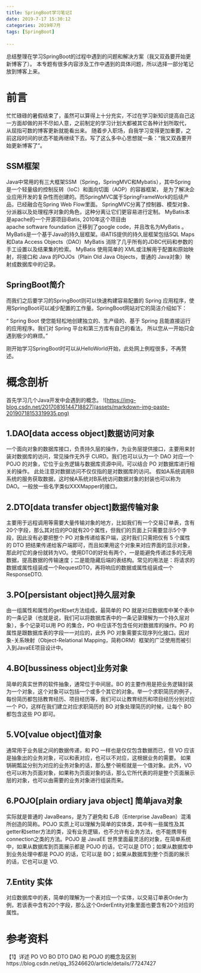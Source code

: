 ```yaml
---
title: SpringBoot学习笔记I
date: 2019-7-17 15:30:12
categories: 2019年7月
tags: [SpringBoot]

---
```


总结整理在学习SpringBoot的过程中遇到的问题和解决方案（我又双叒要开始更新博客了）。
本专题有很多内容涉及工作中遇到的具体问题，所以选择一部分笔记放到博客上来。

<!-- more -->


# 前言
忙忙碌碌的暑假结束了，虽然可以算得上十分充实，不过在学习新知识提高自己这一方面却做的并不尽如人意，之前制定的学习计划大都被其它各种计划所取代，
从屈指可数的博客更新就能看出来。
随着步入职场，自我学习变得更加重要，之前这段时间的状态不能再继续下去。写了这么多中心思想就一条：“我又双叒要开始更新博客了”。


## SSM框架

Java中常用的有三大框架SSM（Spring，SpringMVC和Mybatis），其中Spring是一个轻量级的控制反转（IoC）和面向切面（AOP）的容器框架，
是为了解决企业应用开发的复杂性而创建的。而SpringMVC属于SpringFrameWork的后续产品，已经融合在Spring Web Flow里面。
SpringMVC分离了控制器、模型对象、分派器以及处理程序对象的角色，这种分离让它们更容易进行定制。
MyBatis本是apache的一个开源项目iBatis, 2010年这个项目由apache software foundation 迁移到了google code，并且改名为MyBatis 。
MyBatis是一个基于Java的持久层框架。iBATIS提供的持久层框架包括SQL Maps和Data Access Objects（DAO）MyBatis
消除了几乎所有的JDBC代码和参数的手工设置以及结果集的检索。
MyBatis 使用简单的 XML或注解用于配置和原始映射，将接口和 Java 的POJOs（Plain Old Java Objects，普通的 Java对象）映射成数据库中的记录。

## SpringBoot简介

而我们之后要学习的SpringBoot则可以快速构建容易配置的 Spring 应用程序，使用SpringBoot可以减少配置的工作量。SpringBoot网站对它的简洁介绍如下：

“ Spring Boot 使您能轻松地创建独立的、生产级的、基于 Spring 且能直接运行的应用程序。我们对 Spring 平台和第三方库有自己的看法，
所以您从一开始只会遇到极少的麻烦。”

刚开始学习SpringBoot时可以从HelloWorld开始，此处网上例程很多，不再赘述。

# 概念剖析
首先学习几个Java开发中会遇到的概念。
![https://img-blog.csdn.net/20170816144718827](assets/markdown-img-paste-20190718153319935.png)

## 1.DAO[data access object]数据访问对象
一个面向对象的数据库接口，负责持久层的操作，为业务层提供接口，主要用来封装对数据库的访问，常见操作无外乎 CURD。我们也可以认为一个 DAO 对应一个 POJO 的对象，它位于业务逻辑与数据库资源中间，可以结合 PO 对数据库进行相关的操作。
此处注意对数据访问不仅仅指的是对数据库的访问。 假如A系统调用B系统的服务获取数据，这时候A系统对B系统访问数据对象的封装也可以称为DAO。一般放一些名字类似XXXMapper的接口。

## 2.DTO[data transfer object]数据传输对象
主要用于远程调用等需要大量传输对象的地方，比如我们有一个交易订单表，含有20个字段，那么其对应的PO就有20个属性，但我们的页面上只需要显示5个字段，因此没有必要把整个 PO 对象传递给客户端，这时我们只需把仅有 5 个属性的 DTO 把结果传递给客户端即可，而且如果用这个对象来对应界面的显示对象，那此时它的身份就转为VO。使用DTO的好处有两个，一是能避免传递过多的无用数据，提高数据的传输速度；二是能隐藏后端的表结构。常见的用法是：将请求的数据或属性组装成一个RequestDTO，再将响应的数据或属性组装成一个 ResponseDTO.

## 3.PO[persistant object]持久层对象

由一组属性和属性的get和set方法组成，最简单的 PO 就是对应数据库中某个表中的一条记录（也就是说，我们可以将数据库表中的一条记录理解为一个持久层对象），多个记录可以用 PO 的集合，PO 中应该不包含任何对数据库的操作。PO 的属性是跟数据库表的字段一一对应的，此外 PO 对象需要实现序列化接口。因对象-关系映射（Object-Relational Mapping，简称ORM）框架的广泛使用而被引入到JavaEE项目设计中。

## 4.BO[bussiness object]业务对象

简单的真实世界的软件抽象，通常位于中间层。BO 的主要作用是把业务逻辑封装为一个对象，这个对象可以包括一个或多个其它的对象。举一个求职简历的例子，每份简历都包括教育经历、项目经历等，我们可以让教育经历和项目经历分别对应一个 PO，这样在我们建立对应求职简历的 BO 对象处理简历的时候，让每个 BO 都包含这些 PO 即可。

## 5.VO[value object]值对象

通常用于业务层之间的数据传递，和 PO 一样也是仅仅包含数据而已，但 VO 应该是抽象出的业务对象，可以和表对应，也可以不对应，这根据业务的需要。 如果锅碗瓢盆分别为对应的业务对象的话，那么整个碗柜就是一个值对象。此外，VO 也可以称为页面对象，如果称为页面对象的话，那么它所代表的将是整个页面展示层的对象，也可以由需要的业务对象进行组装而来。


## 6.POJO[plain ordiary java object] 简单java对象

实际就是普通的 JavaBeans，是为了避免和 EJB（Enterprise JavaBean）混淆所创造的简称。POJO 实质上可以理解为简单的实体类，其中有一些属性及其getter和setter方法的类，没有业务逻辑，也不允许有业务方法，也不能携带有connection之类的方法。POJO 是 JavaEE 世界里面最灵活的对象，在简单系统中，如果从数据库到页面展示都是 POJO 的话，它可以是 DTO；如果从数据库中到业务处理中都是 POJO 的话，它可以是 BO；如果从数据库到整个页面的展示的话，它也可以是 VO.

## 7.Entity 实体
对应数据库中的表，简单的理解为一个表对应一个实体，以交易订单表Order为例，若该表中含有20个字段，那么这个OrderEntity对象里面也要含有20个对应的属性。


# 参考资料
【1】详述 PO VO BO DTO DAO 和 POJO 的概念及区别https://blog.csdn.net/qq_35246620/article/details/77247427
